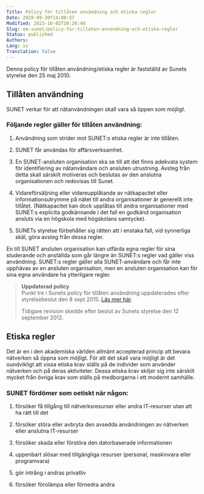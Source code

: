 ```yaml
---
Title: Policy för tillåten användning och etiska regler
Date: 2020-09-30T14:00:57
Modified: 2023-10-02T10:26:48
Slug: om-sunet/policy-for-tillaten-anvandning-och-etiska-regler
Status: published
Authors: 
Lang: sv
Translation: false
---
```


Denna policy för tillåten användning/etiska regler är fastställd av Sunets styrelse den 25 maj 2010.

## Tillåten användning

SUNET verkar för att nätanvändningen skall vara så öppen som möjligt.

### Följande regler gäller för tillåten användning:

1. Användning som strider mot SUNET:s etiska regler är inte tillåten.

2. SUNET får användas för affärsverksamhet.

3. En SUNET-ansluten organisation ska se till att det finns adekvata system för identifiering av nätanvändare och ansluten utrustning. Avsteg från detta skall särskilt motiveras och beslutas av den anslutna organisationen och redovisas till Sunet.

4. Vidareförsäljning eller vidareupplåtande av nätkapacitet eller informationsutrymme på nätet till andra organisationer är generellt inte tillåtet. (Nätkapacitet kan dock upplåtas till andra organisationer med SUNET:s explicita godkännande i det fall en godkänd organisation ansluts via en högskola med högskolans samtycke).

5. SUNETs styrelse förbehåller sig rätten att i enstaka fall, vid synnerliga skäl, göra avsteg från dessa regler.

En till SUNET ansluten organisation kan utfärda egna regler för sina studerande och anställda som går längre än SUNET:s regler vad gäller viss användning. SUNET:s regler gäller alla SUNET-användare och får inte upphävas av en ansluten organisation, men en ansluten organisation kan för sina egna användare ha ytterligare regler.

> **Uppdaterad policy**  
> Punkt tre i Sunets policy för tillåten användning uppdaterades efter styrelsebeslut den 8 sept 2015. [Läs mer här](/om-sunet/uppdatering-av-policy-for-tillaten-anvandning/).
> 
> Tidigare revision skedde efter beslut av Sunets styrelse den 12 september 2012.
> 

## Etiska regler

Det är en i den akademiska världen allmänt accepterad princip att bevara nätverken så öppna som möjligt. För att det skall vara möjligt är det oundvikligt att vissa etiska krav ställs på de individer som använder nätverken och på deras aktiviteter. Dessa etiska krav skiljer sig inte särskilt mycket från övriga krav som ställs på medborgarna i ett modernt samhälle.

### SUNET fördömer som oetiskt när någon:

1. försöker få tillgång till nätverksresurser eller andra IT-resurser utan att ha rätt till det

2. försöker störa eller avbryta den avsedda användningen av nätverken eller anslutna IT-resurser

3. försöker skada eller förstöra den datorbaserade informationen

4. uppenbart slösar med tillgängliga resurser (personal, maskinvara eller programvara)

5. gör intrång i andras privatliv

6. försöker förolämpa eller förnedra andra


